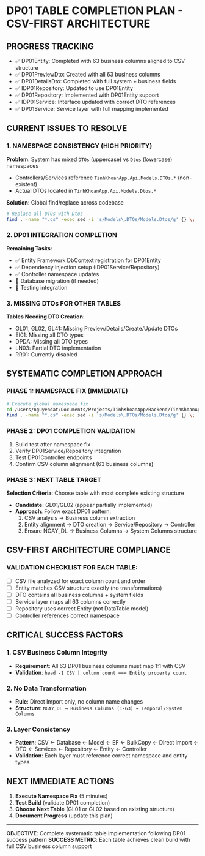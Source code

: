 # DP01 TABLE COMPLETION PLAN - CSV-FIRST ARCHITECTURE

## PROGRESS TRACKING

-   ✅ DP01Entity: Completed with 63 business columns aligned to CSV structure
-   ✅ DP01PreviewDto: Created with all 63 business columns
-   ✅ DP01DetailsDto: Completed with full system + business fields
-   ✅ IDP01Repository: Updated to use DP01Entity
-   ✅ DP01Repository: Implemented with DP01Entity support
-   ✅ IDP01Service: Interface updated with correct DTO references
-   ✅ DP01Service: Service layer with full mapping implemented

## CURRENT ISSUES TO RESOLVE

### 1. NAMESPACE CONSISTENCY (HIGH PRIORITY)

**Problem**: System has mixed `DTOs` (uppercase) vs `Dtos` (lowercase) namespaces

-   Controllers/Services reference `TinhKhoanApp.Api.Models.DTOs.*` (non-existent)
-   Actual DTOs located in `TinhKhoanApp.Api.Models.Dtos.*`

**Solution**: Global find/replace across codebase

```bash
# Replace all DTOs with Dtos
find . -name "*.cs" -exec sed -i 's/Models\.DTOs/Models.Dtos/g' {} \;
```

### 2. DP01 INTEGRATION COMPLETION

**Remaining Tasks**:

-   ✅ Entity Framework DbContext registration for DP01Entity
-   ✅ Dependency injection setup (IDP01Service/Repository)
-   ✅ Controller namespace updates
-   🔄 Database migration (if needed)
-   🔄 Testing integration

### 3. MISSING DTOs FOR OTHER TABLES

**Tables Needing DTO Creation**:

-   GL01, GL02, GL41: Missing Preview/Details/Create/Update DTOs
-   EI01: Missing all DTO types
-   DPDA: Missing all DTO types
-   LN03: Partial DTO implementation
-   RR01: Currently disabled

## SYSTEMATIC COMPLETION APPROACH

### PHASE 1: NAMESPACE FIX (IMMEDIATE)

```bash
# Execute global namespace fix
cd /Users/nguyendat/Documents/Projects/TinhKhoanApp/Backend/TinhKhoanApp.Api
find . -name "*.cs" -exec sed -i 's/Models\.DTOs/Models.Dtos/g' {} \;
```

### PHASE 2: DP01 COMPLETION VALIDATION

1. Build test after namespace fix
2. Verify DP01Service/Repository integration
3. Test DP01Controller endpoints
4. Confirm CSV column alignment (63 business columns)

### PHASE 3: NEXT TABLE TARGET

**Selection Criteria**: Choose table with most complete existing structure

-   **Candidate**: GL01/GL02 (appear partially implemented)
-   **Approach**: Follow exact DP01 pattern:
    1. CSV analysis → Business column extraction
    2. Entity alignment → DTO creation → Service/Repository → Controller
    3. Ensure NGAY_DL → Business Columns → System Columns structure

## CSV-FIRST ARCHITECTURE COMPLIANCE

### VALIDATION CHECKLIST FOR EACH TABLE:

-   [ ] CSV file analyzed for exact column count and order
-   [ ] Entity matches CSV structure exactly (no transformations)
-   [ ] DTO contains all business columns + system fields
-   [ ] Service layer maps all 63 columns correctly
-   [ ] Repository uses correct Entity (not DataTable model)
-   [ ] Controller references correct namespace

## CRITICAL SUCCESS FACTORS

### 1. CSV Business Column Integrity

-   **Requirement**: All 63 DP01 business columns must map 1:1 with CSV
-   **Validation**: `head -1 CSV | column count === Entity property count`

### 2. No Data Transformation

-   **Rule**: Direct Import only, no column name changes
-   **Structure**: `NGAY_DL → Business Columns (1-63) → Temporal/System Columns`

### 3. Layer Consistency

-   **Pattern**: CSV ← Database ← Model ← EF ← BulkCopy ← Direct Import ← DTO ← Services ← Repository ← Entity ← Controller
-   **Validation**: Each layer must reference correct namespace and entity types

## NEXT IMMEDIATE ACTIONS

1. **Execute Namespace Fix** (5 minutes)
2. **Test Build** (validate DP01 completion)
3. **Choose Next Table** (GL01 or GL02 based on existing structure)
4. **Document Progress** (update this plan)

---

**OBJECTIVE**: Complete systematic table implementation following DP01 success pattern
**SUCCESS METRIC**: Each table achieves clean build with full CSV business column support
